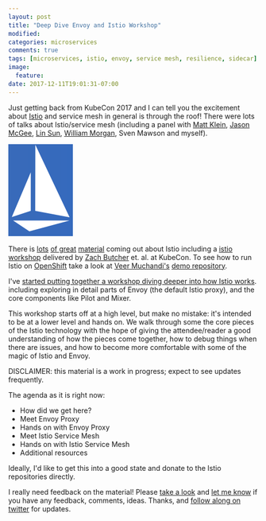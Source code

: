 ```yaml
---
layout: post
title: "Deep Dive Envoy and Istio Workshop"
modified:
categories: microservices
comments: true
tags: [microservices, istio, envoy, service mesh, resilience, sidecar]
image:
  feature:
date: 2017-12-11T19:01:31-07:00
---
```


Just getting back from KubeCon 2017 and I can tell you the excitement about [Istio](https://istio.io) and service mesh in general is through the roof! There were lots of talks about Istio/service mesh (including a panel with [Matt Klein](https://twitter.com/mattklein123), [Jason McGee](https://twitter.com/jrmcgee), [Lin Sun](https://twitter.com/linsun_unc), [William Morgan](https://twitter.com/wm), Sven Mawson and myself).

![](/images/istiologo.png)

There is [lots](https://blog.openshift.com/evaluate-istio-openshift/) [of great](http://blog.christianposta.com/microservices/00-microservices-patterns-with-envoy-proxy-series/) [material](https://developer.ibm.com/dwblog/2017/istio-service-mesh-kubecon-news-announcements/) coming out about Istio including a [istio workshop](https://github.com/ZackButcher/istio-workshop) delivered by [Zach Butcher](https://twitter.com/ZackButcher) et. al. at KubeCon. To see how to run Istio on [OpenShift](http://openshift.com) take a look at [Veer Muchandi's](https://twitter.com/VeerMuchandi) [demo repository](https://github.com/VeerMuchandi/istio-on-openshift).

I've [started putting together a workshop diving deeper into how Istio works](http://blog.christianposta.com/istio-workshop/slides/#/title). including exploring in detail parts of Envoy (the default Istio proxy), and the core components like Pilot and Mixer. 
 
 
This workshop starts off at a high level, but make no mistake: it's intended to be at a lower level and hands on. We walk through some the core pieces of the Istio technology with the hope of giving the attendee/reader a good understanding of how the pieces come together, how to debug things when there are issues, and how to become more comfortable with some of the magic of Istio and Envoy.


DISCLAIMER: this material is a work in progress; expect to see updates frequently. 

The agenda as it is right now:

* How did we get here?
* Meet Envoy Proxy
* Hands on with Envoy Proxy
* Meet Istio Service Mesh
* Hands on with Istio Service Mesh
* Additional resources


Ideally, I'd like to get this into a good state and donate to the Istio repositories directly. 

I really need feedback on the material! Please [take a look](http://blog.christianposta.com/istio-workshop/slides/#/title) and [let me know](http://twitter.com/christianposta) if you have any feedback, comments, ideas. Thanks, and [follow along on twitter](http://twitter.com/christianposta) for updates. 